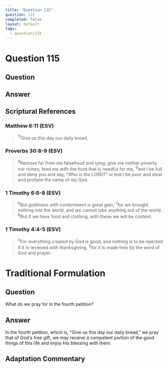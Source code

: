 ```yaml
---
title: "Question 115"
question: 115
completed: false
layout: default
tags:
  - question/115
---
```

# Question 115

## Question


## Answer


## Scriptural References
### Matthew 6:11 (ESV)
> <sup>11</sup>Give us this day our daily bread,

### Proverbs 30:8-9 (ESV)
> <sup>8</sup>Remove far from me falsehood and lying; give me neither poverty nor riches; feed me with the food that is needful for me,
> <sup>9</sup>lest I be full and deny you and say, “Who is the LORD?” or lest I be poor and steal and profane the name of my God.

### 1 Timothy 6:6-8 (ESV)
> <sup>6</sup>But godliness with contentment is great gain,
> <sup>7</sup>for we brought nothing into the world, and we cannot take anything out of the world.
> <sup>8</sup>But if we have food and clothing, with these we will be content.

### 1 Timothy 4:4-5 (ESV)
> <sup>4</sup>For everything created by God is good, and nothing is to be rejected if it is received with thanksgiving,
> <sup>5</sup>for it is made holy by the word of God and prayer.

# Traditional Formulation
## Question
What do we pray for in the fourth petition?

## Answer
In the fourth petition, which is, "Give us this day our daily bread," we pray that of God's free gift, we may receive a competent portion of the good things of this life and enjoy His blessing with them.

## Adaptation Commentary
